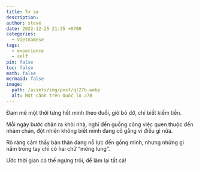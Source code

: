 ```yaml
---
title: Tự sự
description: 
author: steve
date: 2022-12-25 21:35 +0700
categories:
  - Vietnamese
tags:
  - experience
  - self
pin: false
toc: false
math: false
mermaid: false
image:
  path: /assets/img/post/ql27b.webp
  alt: Một cảnh trên Quốc lộ 27B
---
```

Đam mê một thời từng hết mình theo đuổi, giờ bỏ dở, chỉ biết  kiếm tiền.

Mỗi ngày bước chân ra khỏi nhà, nghĩ đến guồng công việc quen thuộc đến nhàm chán, đột nhiên không biết mình đang cố gắng vì điều gì nữa. 

Rõ ràng cảm thấy bản thân đang nỗ lực đến gồng mình, nhưng những gì nắm trong tay chỉ có hai chữ “mông lung”.

Ước thời gian có thể ngừng trôi, để làm lại tất cả!